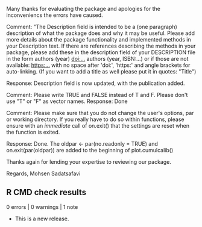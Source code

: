 Many thanks for evaluating the package and apologies for the inconveniencs the errors have caused.

Comment: "The Description field is intended to be a (one paragraph) description of what the package does and why it may be useful. Please add more details about the package functionality and implemented methods in your Description text. If there are references describing the methods in your package, please add these in the description field of your DESCRIPTION file in the form authors (year) <doi:...> authors (year, ISBN:...) or if those are not available: <https:...> with no space after 'doi:', 'https:' and angle brackets for auto-linking. (If you want to add a title as well please put it in
quotes: "Title")


Response: Description field is now updated, with the publication added. 


Comment: Please write TRUE and FALSE instead of T and F. Please don't use "T" or "F" as vector names.
Response: Done


Comment: Please make sure that you do not change the user's options, par or working directory. If you really have to do so within functions, please ensure with an *immediate* call of on.exit() that the settings are reset when the function is exited.

Response: Done. The oldpar <- par(no.readonly = TRUE) and on.exit(par(oldpar)) are added to the beginning of plot.cumulcalib()


Thanks again for lending your expertise to reviewing our package.

Regards,
Mohsen Sadatsafavi 


## R CMD check results

0 errors | 0 warnings | 1 note

* This is a new release.


